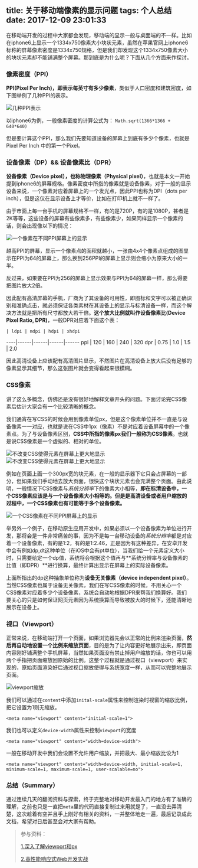 title: 关于移动端像素的显示问题
tags: 个人总结
date: 2017-12-09 23:01:33
---
在移动端开发的过程中大家都会发现，移动端的显示一般与桌面端的不一样。比如在iphone6上显示一个1334x750像素大小块状元素，虽然在苹果官网上iphone6标称的屏幕像素密度是1334x750规格，但是我们却发现这个1334x750像素大小的块状元素却不能铺满整个屏幕。那到底是为什么呢？下面从几个方面来作探讨。

### 像素密度（PPI）

**PPI(Pixel Per Inch)，即表示每英寸有多少像素**，类似于人口密度和建筑密度，如下图举例了几种PPI的表示。

![几种PPI表示](/images/pic1.png)

以iphone6为例，一般像素密度的计算公式为： 
`Math.sqrt(1366*1366 + 640*640)`

但是要计算这个PPI，那么我们先要知道设备的屏幕上到底有多少个像素，也就是Pixel Per Inch 中的第一个Pixel。

### 设备像素（DP）&& 设备像素比（DPR）

**设备像素（Device pixel），也称物理像素（Physical pixel）**，也就是本文一开始提到iphone6的屏幕规格。像素密度中所指的像素就是设备像素，对于一般的显示设备来说，一个像素对应着屏幕上的一个发光点，因此PPI也称为DPI（dots per inch），但是这仅在显示设备上才等价，比如在打印机上就不一样了。

由于市面上每一台手机的屏幕规格不一样，有的是720P，有的是1080P，甚者是2K等等，这些设备的屏幕有些像素多，有些像素少，如果同样显示一个像素的话，则会出现像以下的情况：

![一个像素在不同PPI屏幕上的显示](/images/pic2.png)

越高PPI的屏幕，显示一个像素点的面积就越小，一张由4x4个像素点组成的图显示在PPI为64的屏幕上，那么换到256PPI的屏幕上显示则会缩小为原来大小的一半。

反过来，如果要在PPI为256的屏幕上显示效果与PPI为64的屏幕一样，那么得要把图片放大2倍。

因此配有高清屏幕的手机，厂商为了其设备的可用性，即图标和文字可以被正确识别和准确点击，就必须保证各类素材在其设备上的显示与标清设备一样，而这个解决方法就是把所有尺寸都放大若干倍。**这个放大比例就叫作设备像素比(Device Pixel Ratio, DPR)**，一般DPR对应着下面这个表：

    | ldpi | mdpi | hdpi | xhdpi
----|------|------|------|------
ppi | 120  | 160  | 240  | 320
dpr | 0.75 | 1.0  | 1.5  | 2.0

因此高清设备上应该配有高清图片显示，不然图片在高清设备上放大后没有足够的像素显示其细节，那么这张图片就会变得看起来很模糊。

### CSS像素

讲了这么多概念，仿佛还是没有很好地解释文章开头的问题。下面讨论完CSS像素后估计大家会有一个比较清晰的概念。

我们通宵在写CSS的时候会用到像素单位px，但是这个像素单位并不一直是与设备像素一一对应，也就是说在CSS中1px（像素）不是对应着设备屏幕中的一个像素点。为了与设备像素区别，**CSS中所指的像素px我们一般称为CSS像素**。也就是说CSS像素是一个虚拟的、相对的单位。

![不改变CSS使得元素在屏幕上更大地显示](/images/pic4.png)
![不改变CSS使得元素在屏幕上更大地显示](/images/pic5.png)

例如在页面上画一个300px宽的块元素，在一般的显示器下它只会占屏幕的一部分，但如果我们手动地去放大页面，很快这个块状元素也会充满整个页面。由此说明，一般情况下CSS像素与*系统分辨率*下的像素大小相等，**即在标清设备中，一个CSS像素应该是与一个设备像素大小相等的。但是是高清设备或者用户缩放的过程中，一个CSS像素也有可能等于多个设备像素。**

![一个CSS像素在不同PPI屏幕上的显示](/images/pic3.png)

举另外一个例子，在移动原生应用开发中，如果必须以一个设备像素为单位进行开发，那将会是一件非常痛苦的事，因为不是每一台移动设备的*系统分辨率*都是对应着一个设备像素，有的是1:2，有的是1:2.46，正是因为有这种差异，在安卓开发中会有例如dp,dt这种单位（在iOS中会有pt单位），当我们给一个元素定义大小时，只需要给定一个dp值，系统将会根据这个值再与**系统分辨率与设备像素的比值（即DPR）**进行换算，最终计算出显示在屏幕上的实际设备像素。

上面所指出的dp这种抽象单位称为**设备无关像素（device independent pixel）**。当然CSS像素也属于设备无关像素，我们在写CSS像素的时候，不用关心一个CSS像素对应着多少个设备像素，系统会自动地根据DPR来帮我们换算好。我们要关心的只是如何保证网页元素因为系统换算而导致被放大的时候下，还能清晰地展示在设备上。

### 视口（Viewport）

正常来说，在移动端打开一个页面，如果浏览器先会以正常的比例来渲染页面，**然后再自动地设置一个比例来缩放页面**，目的是为了让内容更好地展示出来，即页面内容刚好铺满整个手机屏幕，当然如果页面没有禁止掉用户缩放的话，你也可以用两个手指把页面缩放回原始的比例。这整个过程就是通过视口（viewport）来实现的，原始页面渲染好后通过视口缩放使得与系统宽度一样，从而可以完整地展示页面。

![viewport缩放](/images/pic6.jpg)

我们可以通过在`content`中添加`inital-scale`属性来控制渲染时视窗的缩放比例，把它设置为1则无缩放。

`<meta name="viewport" content="initial-scale=1">`

我们也可以定义`device-width`属性来控制`viewport`的宽度

`<meta name="viewport" content="width=device-width">`

一般在移动开发中我们会设置不允许用户缩放，并把最大、最小缩放比设为1

`<meta name="viewport" content="width=device-width, initial-scale=1, minimum-scale=1, maximum-scale=1, user-scalable=no">`

### 总结（Summary）

通过连续几天的翻阅资料与探索，终于完整地对移动开发最入门的地方有了准确的理解，之前也只是一直把`meta`里的代码直接复制过来用就是了，一直没去弄清楚，这次趁着有空并且手上刚好有相关的资料，一并整体地走一遍，最后记录成此文档，希望对日后甚至会对大家有帮助。

> 参与资料：
> 
> [1.深入了解viewport和px](http://tgideas.qq.com/webplat/info/news_version3/804/7104/7106/m5723/201509/376281.shtml)
> 
> [2.高性能响应式Web开发实战](https://item.jd.com/11933227.html)